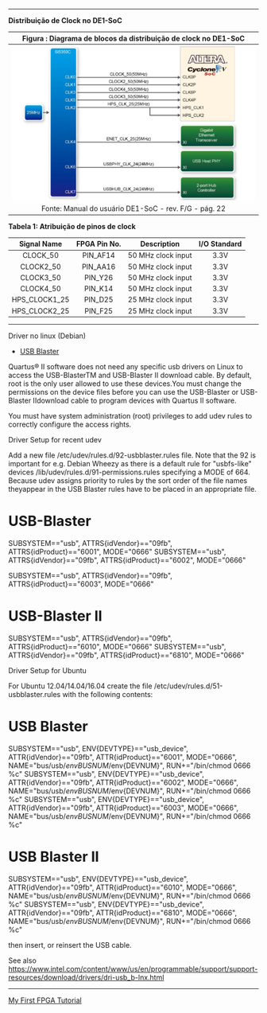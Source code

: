 




---

**Distribuição de Clock no DE1-SoC**

| Figura : Diagrama de blocos da distribuição de clock no DE1-SoC |
|:---------------------------------------------------------------:|
| ![diagramaBlocos_clockDistribution](img/lab00-blockDiagram-ClockDistribution_DE1-SoC.png) |
| Fonte: Manual do usuário DE1-SoC - rev. F/G - pág. 22           |

**Tabela 1: Atribuição de pinos de clock**

|  Signal Name  |  FPGA Pin No.   |  Description        | I/O Standard  |
|:-------------:|:---------------:|:-------------------:|:-------------:|
| CLOCK_50      | PIN_AF14        | 50 MHz clock input  | 3.3V          |
| CLOCK2_50     | PIN_AA16        | 50 MHz clock input  | 3.3V          |
| CLOCK3_50     | PIN_Y26         | 50 MHz clock input  | 3.3V          |
| CLOCK4_50     | PIN_K14         | 50 MHz clock input  | 3.3V          |
| HPS_CLOCK1_25 | PIN_D25         | 25 MHz clock input  | 3.3V          |
| HPS_CLOCK2_25 | PIN_F25         | 25 MHz clock input  | 3.3V          |

---


Driver no linux (Debian)
- [USB Blaster](https://www.rocketboards.org/foswiki/Documentation/UsingUSBBlasterUnderLinux)


Quartus® II software does not need any specific usb drivers on Linux to access the USB-BlasterTM and USB-Blaster II download cable. By default, root is the only user allowed to use these devices.You must change the permissions on the device files before you can use the USB-Blaster or USB-Blaster IIdownload cable to program devices with Quartus II software.

You must have system administration (root) privileges to add udev rules to correctly configure the access rights.

Driver Setup for recent udev

Add a new file /etc/udev/rules.d/92-usbblaster.rules file. Note that the 92 is important for e.g. Debian Wheezy as there is a default rule for "usbfs-like" devices /lib/udev/rules.d/91-permissions.rules specifying a MODE of 664. Because udev assigns priority to rules by the sort order of the file names theyappear in the USB Blaster rules have to be placed in an appropriate file.

# USB-Blaster
SUBSYSTEM=="usb", ATTRS{idVendor}=="09fb", ATTRS{idProduct}=="6001", MODE="0666"
SUBSYSTEM=="usb", ATTRS{idVendor}=="09fb", ATTRS{idProduct}=="6002", MODE="0666"

SUBSYSTEM=="usb", ATTRS{idVendor}=="09fb", ATTRS{idProduct}=="6003", MODE="0666"

# USB-Blaster II
SUBSYSTEM=="usb", ATTRS{idVendor}=="09fb", ATTRS{idProduct}=="6010", MODE="0666"
SUBSYSTEM=="usb", ATTRS{idVendor}=="09fb", ATTRS{idProduct}=="6810", MODE="0666"

Driver Setup for Ubuntu

For Ubuntu 12.04/14.04/16.04 create the file /etc/udev/rules.d/51-usbblaster.rules with the following contents:

# USB Blaster
SUBSYSTEM=="usb", ENV{DEVTYPE}=="usb_device", ATTR{idVendor}=="09fb", ATTR{idProduct}=="6001", MODE="0666", NAME="bus/usb/$env{BUSNUM}/$env{DEVNUM}", RUN+="/bin/chmod 0666 %c"
SUBSYSTEM=="usb", ENV{DEVTYPE}=="usb_device", ATTR{idVendor}=="09fb", ATTR{idProduct}=="6002", MODE="0666", NAME="bus/usb/$env{BUSNUM}/$env{DEVNUM}", RUN+="/bin/chmod 0666 %c"
SUBSYSTEM=="usb", ENV{DEVTYPE}=="usb_device", ATTR{idVendor}=="09fb", ATTR{idProduct}=="6003", MODE="0666", NAME="bus/usb/$env{BUSNUM}/$env{DEVNUM}", RUN+="/bin/chmod 0666 %c"

# USB Blaster II
SUBSYSTEM=="usb", ENV{DEVTYPE}=="usb_device", ATTR{idVendor}=="09fb", ATTR{idProduct}=="6010", MODE="0666", NAME="bus/usb/$env{BUSNUM}/$env{DEVNUM}", RUN+="/bin/chmod 0666 %c"
SUBSYSTEM=="usb", ENV{DEVTYPE}=="usb_device", ATTR{idVendor}=="09fb", ATTR{idProduct}=="6810", MODE="0666", NAME="bus/usb/$env{BUSNUM}/$env{DEVNUM}", RUN+="/bin/chmod 0666 %c"

then insert, or reinsert the USB cable.

See also https://www.intel.com/content/www/us/en/programmable/support/support-resources/download/drivers/dri-usb_b-lnx.html




---

[My First FPGA Tutorial](https://www.terasic.com.tw/cgi-bin/page/archive.pl?Language=English&CategoryNo=&No=658#contents)
